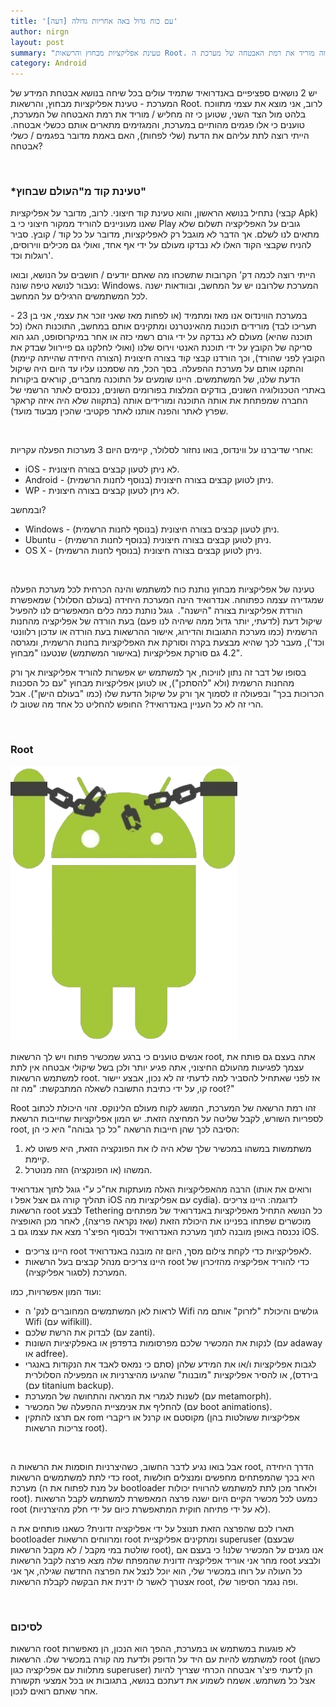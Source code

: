 ```yaml
---
title: '[דעה] עם כוח גדול באה אחריות גדולה'
author: nirgn
layout: post
summary: "טעינת אפליקציות מבחוץ והרשאות Root. האם באמת מדובר בכשלי אבטחה? האם זה מוריד את רמת האבטחה של מערכת ה Android?"
category: Android
---
```

יש 2 נושאים ספציפיים באנדרואיד שתמיד עולים בכל שיחה בנושא אבטחת המידע של המערכת - טעינת אפליקציות מבחוץ, והרשאות Root. לרוב, אני מוצא את עצמי מתווכח בלהט מול הצד השני, שטוען כי זה מחליש / מוריד את רמת האבטחה של המערכת, טוענים כי אלו פגמים מהותיים במערכת, והמגזימים מתארים אותם ככשלי אבטחה. הייתי רוצה לתת עליהם את הדעת (שלי לפחות), האם באמת מדובר בפגמים / כשלי אבטחה?

<!--more-->

&nbsp;

### *טעינת קוד מ"העולם שבחוץ"

נתחיל בנושא הראשון, והוא טעינת קוד חיצוני. לרוב, מדובר על אפליקציות (קבצי Apk) שאנו מעוניינים להוריד ממקור חיצוני כי ב Play גובים על האפליקציה תשלום שלא מתאים לנו לשלם. אך הדבר לא מוגבל רק לאפליקציות, מדובר על כל קוד / קובץ. סביר להניח שקבצי הקוד האלו לא נבדקו מעולם על ידי אף אחד, ואולי גם מכילים ווירוסים, רוגלות וכד'.

הייתי רוצה לכמה דק' הקרובות שתשכחו מה שאתם יודעים / חושבים על הנושא, ובואו נעבור לנושא טיפה שונה: Windows. המערכת שלרובנו יש על המחשב, ובוודאות ישנה לכל המשתמשים הרגילים על המחשב. 

במערכת הווינדוס אנו מאז ומתמיד (או לפחות מאז שאני זוכר את עצמי, אני בן 23 - תעריכו לבד) מורידים תוכנות מהאינטרנט ומתקינים אותם במחשב, התוכנות האלו (כל תוכנה שהיא) מעולם לא נבדקה על ידי גורם רשמי כזה או אחר במיקרוסופט, הגג הוא סריקה של הקובץ על ידי תוכנת האנטי וירוס שלנו (ואולי לחלקנו גם פיירוול שבדק את הקובץ לפני שהורד), וכך הורדנו קבצי קוד בצורה חיצונית (הצורה היחידה שהייתה קיימת) והתקנו אותם על מערכת ההפעלה. בסך הכל, מה שסמכנו עליו עד היום היה שיקול הדעת שלנו, של המשתמשים. היינו שומעים על התוכנה מחברים, קוראים ביקורות באתרי הטכנולוגיה השונים, בודקים המלצות בפורומים השונים, נכנסים לאתר הרשמי של החברה שמפתחת את אותה התוכנה ומורידים אותה (בתקווה שלא היה איזה קראקר שפרץ לאתר והפנה אותנו לאתר פקטיבי שהכין מבעוד מועד).

&nbsp;

אחרי שדיברנו על ווינדוס, בואו נחזור לסלולר, קיימים היום 3 מערכות הפעלה עקריות:

  * iOS - לא ניתן לטעון קבצים בצורה חיצונית.
  * Android - ניתן לטוען קבצים בצורה חיצונית (בנוסף לחנות הרשמית).
  * WP - לא ניתן לטעון קבצים בצורה חיצונית.

ובמחשב?

  * Windows - ניתן לטעון קבצים בצורה חיצונית (בנוסף לחנות הרשמית).
  * Ubuntu - ניתן לטוען קבצים בצורה חיצונית (בנוסף לחנות הרשמית).
  * OS X - ניתן לטוען קבצים בצורה חיצונית (בנוסף לחנות הרשמית).

&nbsp;

טעינה של אפליקציות מבחוץ נותנת כוח למשתמש והינה הכרחית לכל מערכת הפעלה שמגדירה עצמה כפתוחה. אנדרואיד הינה המערכת היחידה (בעולם הסלולר) שמאפשרת הורדת אפליקציות בצורה "הישנה".  גוגל נותנת כמה כלים המאפשרים לנו להפעיל שיקול דעת (לדעתי, יותר גדול ממה שיהיה לנו פעם) בעת הורדה של אפליקציה מהחנות הרשמית (כמו מערכת התגובות והדירוג, אישור ההרשאות בעת הורדה או עדכון רלוונטי וכד'), מעבר לכך שהיא מבצעת בקרה וסורקת את האפליקציות בחנות הרשמית, ומגרסה 4.2 גם סורקת אפליקציות (באישור המשתמש) שנטענו "מבחוץ".

בסופו של דבר זה נתון לוויכוח, אך למשתמש יש אפשרות להוריד אפליקציות אך ורק מהחנות הרשמית (ולא "להסתכן"), או לטוען אפליקציות מבחוץ "עם כל הסכנות הכרוכות בכך" ובפעולה זו לסמוך אך ורק על שיקול הדעת שלו (כמו "בעולם הישן"). אבל הרי זה לא כל העניין באנדרואיד? החופש להחליט כל אחד מה שטוב לו.

&nbsp;

### Root

<div class="left">
  <img src="/assets/img/posts/with-great-power-great-responsibility/Chain_Android.png" alt="Chain Android">
</div>

אנשים טוענים כי ברגע שמכשיר פתוח ויש לך הרשאות root, אתה בעצם גם פותח את עצמך לפגיעות מהעולם החיצוני, אתה פגיע יותר ולכן בשל שיקולי אבטחה אין לתת למשתמש הרשאות root. אז לפני שאתחיל להסביר למה לדעתי זה לא נכון, אבצע יישור קו, על ידי כתיבת התשובה לשאלה המתבקשת: "מה זה root?"

Root זהו רמת הרשאה של המערכת, המושג לקוח מעולם הלינוקס. זהוי היכולת לכתוב לספריות השורש, לקבל שליטה על המחיצה הזאת. יש המון אפליקציות שחייבות הרשאת root, הסיבה לכך שהן חייבות הרשאה "כל כך גבוהה" היא כי הן:

  1. משתמשות במשהו במכשיר שלך שלא היה לו את הפונקציה הזאת, היא פשוט לא קיימת.
  2. המשהו (או הפונקציה) הזה מנוטרל.

הרבה מהאפליקציות האלה מועתקות אח"כ ע"י גוגל לתוך אנדרואיד (ורואים את אותו תהליך קורה גם אצל אפל ו iOS עם אפליקציות מה cydia). לדוגמה: היינו צריכים הרשאות root לבצע Tethering כל הנושא התחיל מאפליקציות באנדרואיד של מפתחים מוכשרים שפתחו בפניינו את היכולת הזאת (שאז נקראה פריצה), לאחר מכן האופציה נכנסה באופן מובנה לתוך מערכת האנדרואיד ולבסוף הפיצ'ר מצא את עצמו גם ב iOS. 

  * היינו צריכים root לאפליקציות כדי לקחת צילום מסך, היום זה מובנה באנדרואיד.
  * היינו צריכים מנהל קבצים בעל הרשאות root כדי להוריד אפליקציה מהזיכרון של המערכת (לסגור אפליקציה).

ועוד המון אפשרויות, כמו:

  * לראות לאן המשתמשים המחוברים לנק' ה Wifi גולשים והיכולת "לזרוק" אותם מה Wifi (עם wifikill).
  * לבדוק את הרשת שלכם (עם zanti).
  * לנקות את המכשיר שלכם מפרסומות בדפדפן או באפלקיציות השונות (עם adaway או adfree).
  * לגבות אפליקציות ו/או את המידע שלהן (סתם כי נמאס לאבד את הנקודות באנגרי בירדס), או להסיר אפליקציות "מובנות" שהגיעו מהיצרניות או המפעילה הסלולרית (עם titanium backup).
  * לשנות לגמרי את המראה והתחושה של המערכת (עם metamorph).
  * להחליף את אנימציית ההפעלה של המכשיר (עם boot animations).
  * אם תרצו להתקין rom מקוסטם או קרנל או ריקברי (אפליקציות ששולטות בהן צריכות הרשאות root).

&nbsp;

אבל בואו נגיע לדבר החשוב, כשהיצרניות חוסמות את הרשאות ה root, הדרך היחידה כדי לתת למשתמשים הרשאות root, היא בכך שהמפתחים מחפשים ומנצלים חולשות מערכת (על מנת לפתוח את ה bootloader ולאחר מכן לתת למשתמש להרוויח יכולות root). כמעט לכל מכשיר הקיים היום ישנה פרצה המאפשרת למשתמש לקבל הרשאות root (לא על ידי פתיחה חוקית המתאפשרת כיום על ידי חלק מהיצרניות).

תארו לכם שהפרצה הזאת תנוצל על ידי אפליקציה זדונית? כשאנו פותחים את ה bootloader ומרווחים הרשאות root ומתקינים אפליקציית superuser (שבעצם שולטת במי מקבל / לא מקבל הרשאות root), אנו מגנים על המכשיר שלנו! כי בעצם אם מחר אני אוריד אפליקציה זדונית שהמפתח שלה מצא פרצה לקבל הרשאות root ולבצע כל העולה על רוחו במכשיר שלי, הוא יוכל לנצל את הפרצה החדשה שגילה, אך אני אצטרך לאשר לו ידנית את הבקשה לקבלת הרשאות root, ופה נגמר הסיפור שלו.

&nbsp;

### לסיכום

הרשאות root לא פוגעות במשתמש או במערכת, ההפך הוא הנכון, הן מאפשרות למשתמש להיות עם היד על הדופק ולדעת מה קורה במכשיר שלו. הרשאות root (כשהן מתלוות עם אפליקציה כגון superuser) הן לדעתי פיצ'ר אבטחה הכרחי שצריך להיות אצל כל משתמש. אשמח לשמוע את דעתכם בנושא, בתגובות או בכל אמצעי תקשורת אחר שאתם רואים לנכון.
